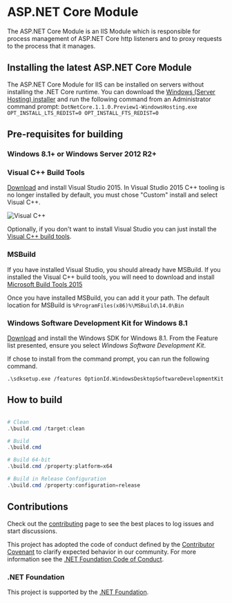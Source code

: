 # ASP.NET Core Module

The ASP.NET Core Module is an IIS Module which is responsible for process
management of ASP.NET Core http listeners and to proxy requests to the process
that it manages.

## Installing the latest ASP.NET Core Module
The ASP.NET Core Module for IIS can be installed on servers without installing the .NET Core runtime. You can download the [Windows (Server Hosting) installer](https://go.microsoft.com/fwlink/?linkid=832756) and run the following command from an Administrator command prompt:
``DotNetCore.1.1.0.Preview1-WindowsHosting.exe OPT_INSTALL_LTS_REDIST=0 OPT_INSTALL_FTS_REDIST=0``

## Pre-requisites for building

### Windows 8.1+ or Windows Server 2012 R2+

### Visual C++ Build Tools

[Download](http://download.microsoft.com/download/D/2/3/D23F4D0F-BA2D-4600-8725-6CCECEA05196/vs_community_ENU.exe)
and install Visual Studio 2015. In Visual Studio 2015 C++ tooling is no longer
installed by default, you must chose "Custom" install and select Visual C++.

![Visual C++](https://cloud.githubusercontent.com/assets/4734691/18014419/b06e589a-6b77-11e6-9393-4eed32186ca3.png)

Optionally, if you don't want to install Visual Studio you can just install the
[Visual C++ build tools](http://landinghub.visualstudio.com/visual-cpp-build-tools).

### MSBuild

If you have installed Visual Studio, you should already have MSBuild. If you
installed the Visual C++ build tools, you will need to download and install
[Microsoft Build Tools 2015](https://www.microsoft.com/en-us/download/details.aspx?id=48159)

Once you have installed MSBuild, you can add it your path. The default location
for MSBuild is `%ProgramFiles(x86)%\MSBuild\14.0\Bin`

### Windows Software Development Kit for Windows 8.1

[Download](http://download.microsoft.com/download/B/0/C/B0C80BA3-8AD6-4958-810B-6882485230B5/standalonesdk/sdksetup.exe)
and install the Windows SDK for Windows 8.1. From the Feature list presented,
ensure you select *Windows Software Development Kit*.

If chose to install from the command prompt, you can run the following command.
````
.\sdksetup.exe /features OptionId.WindowsDesktopSoftwareDevelopmentKit
````

## How to build


```powershell

# Clean
.\build.cmd /target:clean

# Build
.\build.cmd

# Build 64-bit
.\build.cmd /property:platform=x64

# Build in Release Configuration
.\build.cmd /property:configuration=release
```

## Contributions

Check out the [contributing](https://github.com/aspnet/Home/blob/dev/CONTRIBUTING.md)
page to see the best places to log issues and start discussions.

This project has adopted the code of conduct defined by the [Contributor Covenant](http://contributor-covenant.org/)
to clarify expected behavior in our community.
For more information see the [.NET Foundation Code of Conduct](http://www.dotnetfoundation.org/code-of-conduct).

### .NET Foundation

This project is supported by the [.NET Foundation](http://www.dotnetfoundation.org).


